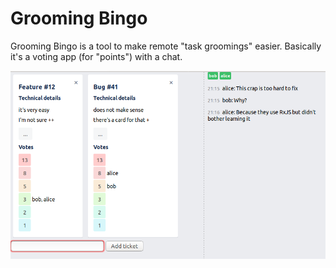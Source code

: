# Grooming Bingo

Grooming Bingo is a tool to make remote "task groomings" easier. Basically it's a voting app (for "points") with a chat.

<img src="screenshot.png" alt="Screenshot of the user interface">
